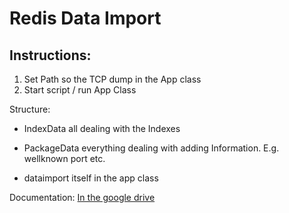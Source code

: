 # Redis Data Import

## Instructions:

 1.  Set Path so the TCP dump in the App class
 2.  Start script / run App Class
 
 Structure:
 
 - IndexData all dealing with the Indexes
 
 - PackageData everything dealing with adding Information. E.g. wellknown port etc.
 
 - dataimport itself in the app class
 
 Documentation:
 [In the google drive](https://drive.google.com/open?id=1MztodOBNV-orrki-bmAHIT-uXQWY65AcRB5ttQe5sQA)
 
  